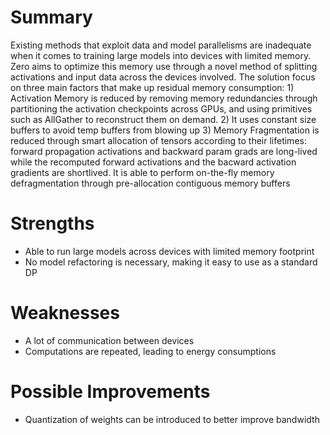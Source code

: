 # Summary
Existing methods that exploit data and model parallelisms are inadequate when it comes to training large models into devices with limited memory. Zero aims to optimize this memory use through a novel method of splitting activations and input data across the devices involved. 
The solution focus on three main factors that make up residual memory consumption: 1) Activation Memory is reduced by removing memory redundancies through partitioning the activation checkpoints across GPUs, and using primitives such as AllGather to reconstruct them on demand. 2) It uses constant size buffers to avoid temp buffers from blowing up 3) Memory Fragmentation is reduced through smart allocation of tensors according to their lifetimes: forward propagation activations and backward param grads are long-lived while the recomputed forward activations and the bacward activation gradients are shortlived. It is able to perform on-the-fly memory defragmentation through pre-allocation contiguous memory buffers

# Strengths
- Able to run large models across devices with limited memory footprint
- No model refactoring is necessary, making it easy to use as a standard DP

# Weaknesses
- A lot of communication between devices
- Computations are repeated, leading to energy consumptions

# Possible Improvements
- Quantization of weights can be introduced to better improve bandwidth